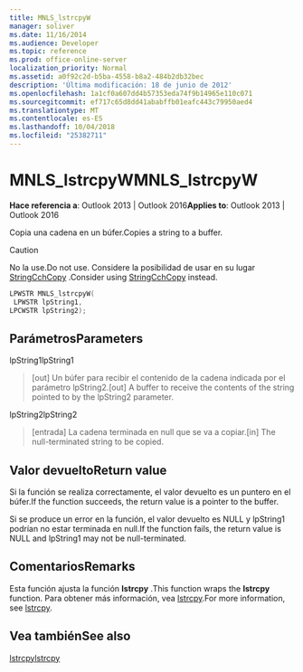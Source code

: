 ```yaml
---
title: MNLS_lstrcpyW
manager: soliver
ms.date: 11/16/2014
ms.audience: Developer
ms.topic: reference
ms.prod: office-online-server
localization_priority: Normal
ms.assetid: a0f92c2d-b5ba-4558-b8a2-484b2db32bec
description: 'Última modificación: 18 de junio de 2012'
ms.openlocfilehash: 1a1cf0a607dd4b57353eda74f9b14965e110c071
ms.sourcegitcommit: ef717c65d8dd41ababffb01eafc443c79950aed4
ms.translationtype: MT
ms.contentlocale: es-ES
ms.lasthandoff: 10/04/2018
ms.locfileid: "25382711"
---
```

# <a name="mnlslstrcpyw"></a><span data-ttu-id="18170-103">MNLS_lstrcpyW</span><span class="sxs-lookup"><span data-stu-id="18170-103">MNLS_lstrcpyW</span></span>

 
  
<span data-ttu-id="18170-104">**Hace referencia a**: Outlook 2013 | Outlook 2016</span><span class="sxs-lookup"><span data-stu-id="18170-104">**Applies to**: Outlook 2013 | Outlook 2016</span></span> 
  
<span data-ttu-id="18170-105">Copia una cadena en un búfer.</span><span class="sxs-lookup"><span data-stu-id="18170-105">Copies a string to a buffer.</span></span>
  
> [!CAUTION]
> <span data-ttu-id="18170-106">No la use.</span><span class="sxs-lookup"><span data-stu-id="18170-106">Do not use.</span></span> <span data-ttu-id="18170-107">Considere la posibilidad de usar en su lugar [StringCchCopy](https://msdn.microsoft.com/library/ms647527%28VS.85%29.aspx) .</span><span class="sxs-lookup"><span data-stu-id="18170-107">Consider using [StringCchCopy](https://msdn.microsoft.com/library/ms647527%28VS.85%29.aspx) instead.</span></span> 
  
```cpp
LPWSTR MNLS_lstrcpyW(
 LPWSTR lpString1,
LPCWSTR lpString2);
```

## <a name="parameters"></a><span data-ttu-id="18170-108">Parámetros</span><span class="sxs-lookup"><span data-stu-id="18170-108">Parameters</span></span>

<span data-ttu-id="18170-109">lpString1</span><span class="sxs-lookup"><span data-stu-id="18170-109">lpString1</span></span>
  
> <span data-ttu-id="18170-110">[out] Un búfer para recibir el contenido de la cadena indicada por el parámetro lpString2.</span><span class="sxs-lookup"><span data-stu-id="18170-110">[out] A buffer to receive the contents of the string pointed to by the lpString2 parameter.</span></span>
    
<span data-ttu-id="18170-111">lpString2</span><span class="sxs-lookup"><span data-stu-id="18170-111">lpString2</span></span>
  
> <span data-ttu-id="18170-112">[entrada] La cadena terminada en null que se va a copiar.</span><span class="sxs-lookup"><span data-stu-id="18170-112">[in] The null-terminated string to be copied.</span></span>
    
## <a name="return-value"></a><span data-ttu-id="18170-113">Valor devuelto</span><span class="sxs-lookup"><span data-stu-id="18170-113">Return value</span></span>

<span data-ttu-id="18170-114">Si la función se realiza correctamente, el valor devuelto es un puntero en el búfer.</span><span class="sxs-lookup"><span data-stu-id="18170-114">If the function succeeds, the return value is a pointer to the buffer.</span></span>
  
<span data-ttu-id="18170-115">Si se produce un error en la función, el valor devuelto es NULL y lpString1 podrían no estar terminada en null.</span><span class="sxs-lookup"><span data-stu-id="18170-115">If the function fails, the return value is NULL and lpString1 may not be null-terminated.</span></span>
  
## <a name="remarks"></a><span data-ttu-id="18170-116">Comentarios</span><span class="sxs-lookup"><span data-stu-id="18170-116">Remarks</span></span>

<span data-ttu-id="18170-117">Esta función ajusta la función **lstrcpy** .</span><span class="sxs-lookup"><span data-stu-id="18170-117">This function wraps the **lstrcpy** function.</span></span> <span data-ttu-id="18170-118">Para obtener más información, vea [lstrcpy](https://msdn.microsoft.com/library/ms647490%28VS.85%29.aspx).</span><span class="sxs-lookup"><span data-stu-id="18170-118">For more information, see [lstrcpy](https://msdn.microsoft.com/library/ms647490%28VS.85%29.aspx).</span></span>
  
## <a name="see-also"></a><span data-ttu-id="18170-119">Vea también</span><span class="sxs-lookup"><span data-stu-id="18170-119">See also</span></span>



[<span data-ttu-id="18170-120">lstrcpy</span><span class="sxs-lookup"><span data-stu-id="18170-120">lstrcpy</span></span>](https://msdn.microsoft.com/library/ms647490%28VS.85%29.aspx)

